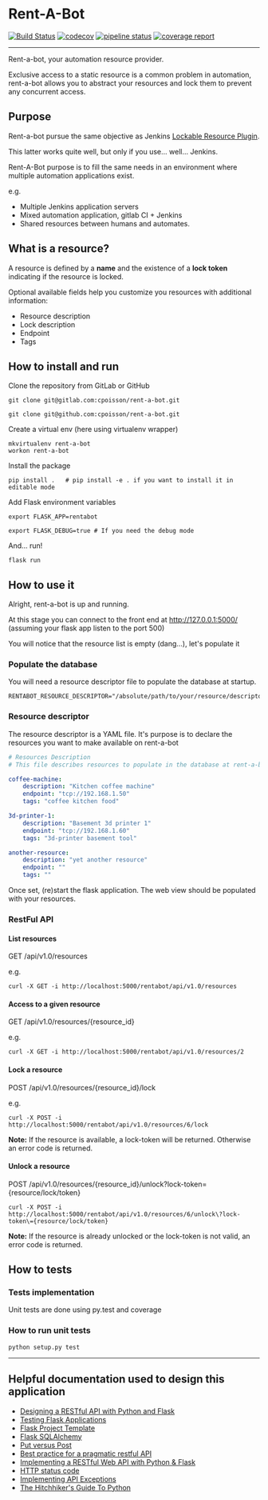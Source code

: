 # Rent-A-Bot

[![Build Status](https://travis-ci.org/cpoisson/rent-a-bot.svg?branch=master)](https://travis-ci.org/cpoisson/rent-a-bot)
[![codecov](https://codecov.io/gh/cpoisson/rent-a-bot/branch/master/graph/badge.svg)](https://codecov.io/gh/cpoisson/rent-a-bot)
[![pipeline status](https://gitlab.com/cpoisson/rent-a-bot/badges/master/pipeline.svg)](https://gitlab.com/cpoisson/rent-a-bot/commits/master)
[![coverage report](https://gitlab.com/cpoisson/rent-a-bot/badges/master/coverage.svg)](https://gitlab.com/cpoisson/rent-a-bot/commits/master)

---

Rent-a-bot, your automation resource provider.

Exclusive access to a static resource is a common problem in automation, rent-a-bot allows you to abstract your resources 
and lock them to prevent any concurrent access.


## Purpose

Rent-a-bot pursue the same objective as Jenkins [Lockable Resource Plugin](https://wiki.jenkins.io/display/JENKINS/Lockable+Resources+Plugin).

This latter works quite well, but only if you use... well... Jenkins.

Rent-A-Bot purpose is to fill the same needs in an environment where multiple automation applications exist.

e.g.
- Multiple Jenkins application servers
- Mixed automation application, gitlab CI + Jenkins
- Shared resources between humans and automates.


## What is a resource? 

A resource is defined by a **name** and the existence of a **lock token** indicating if the resource is locked.

Optional available fields help you customize you resources with additional information:

- Resource description
- Lock description
- Endpoint
- Tags


## How to install and run

Clone the repository from GitLab or GitHub

```commandline
git clone git@gitlab.com:cpoisson/rent-a-bot.git
```

```commandline
git clone git@github.com:cpoisson/rent-a-bot.git
```

Create a virtual env (here using virtualenv wrapper)

```commandline
mkvirtualenv rent-a-bot
workon rent-a-bot
```

Install the package

```commandline
pip install .   # pip install -e . if you want to install it in editable mode
```

Add Flask environment variables

```commandline
export FLASK_APP=rentabot

export FLASK_DEBUG=true # If you need the debug mode
```

And... run!


```commandline
flask run
```

## How to use it

Alright, rent-a-bot is up and running.

At this stage you can connect to the front end at http://127.0.0.1:5000/ (assuming your flask app listen to the port 500)

You will notice that the resource list is empty (dang...), let's populate it 

### Populate the database

You will need a resource descriptor file to populate the database at startup.

```commandline
RENTABOT_RESOURCE_DESCRIPTOR="/absolute/path/to/your/resource/descriptor.yml"
```

### Resource descriptor

The resource descriptor is a YAML file. It's purpose is to declare the resources you want to make available on rent-a-bot

```yaml
# Resources Description
# This file describes resources to populate in the database at rent-a-bot startup

coffee-machine:
    description: "Kitchen coffee machine"
    endpoint: "tcp://192.168.1.50"
    tags: "coffee kitchen food"

3d-printer-1:
    description: "Basement 3d printer 1"
    endpoint: "tcp://192.168.1.60"
    tags: "3d-printer basement tool"

another-resource:
    description: "yet another resource"
    endpoint: ""
    tags: ""
```

Once set, (re)start the flask application. The web view should be populated with your resources.

### RestFul API

#### List resources 
GET /api/v1.0/resources

e.g.
```commandline
curl -X GET -i http://localhost:5000/rentabot/api/v1.0/resources
```

#### Access to a given resource 
GET /api/v1.0/resources/{resource_id}

e.g.
```commandline
curl -X GET -i http://localhost:5000/rentabot/api/v1.0/resources/2
```

#### Lock a resource
POST /api/v1.0/resources/{resource_id}/lock

e.g.
```commandline
curl -X POST -i http://localhost:5000/rentabot/api/v1.0/resources/6/lock
```
**Note:** If the resource is available, a lock-token will be returned. Otherwise an error code is returned.


#### Unlock a resource
POST /api/v1.0/resources/{resource_id}/unlock?lock-token={resource/lock/token}

```commandline
curl -X POST -i http://localhost:5000/rentabot/api/v1.0/resources/6/unlock\?lock-token\={resource/lock/token}
```

**Note:** If the resource is already unlocked or the lock-token is not valid, an error code is returned.
    

## How to tests

### Tests implementation

Unit tests are done using py.test and coverage

### How to run unit tests

```commandline
python setup.py test
```

---

## Helpful documentation used to design this application

- [Designing a RESTful API with Python and Flask](https://blog.miguelgrinberg.com/post/designing-a-restful-api-with-python-and-flask)
- [Testing Flask Applications](http://flask.pocoo.org/docs/0.12/testing/#testing)
- [Flask Project Template](https://github.com/xen/flask-project-template)
- [Flask SQLAlchemy](http://flask-sqlalchemy.pocoo.org/2.1/quickstart/)
- [Put versus Post](https://knpuniversity.com/screencast/rest/put-versus-post)
- [Best practice for a pragmatic restful API](http://www.vinaysahni.com/best-practices-for-a-pragmatic-restful-api#ssl)
- [Implementing a RESTful Web API with Python & Flask](http://blog.luisrei.com/articles/flaskrest.html)
- [HTTP status code](https://restpatterns.mindtouch.us/HTTP_Status_Codes)
- [Implementing API Exceptions](http://flask.pocoo.org/docs/0.12/patterns/apierrors/)
- [The Hitchhiker's Guide To Python](http://docs.python-guide.org/en/latest/)